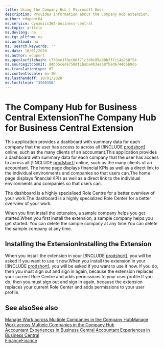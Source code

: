 ```yaml
---
title: Using the Company Hub | Microsoft Docs
description: Provides information about the Company Hub extension.
author: edupont04
ms.service: dynamics365-business-central
ms.topic: article
ms.devlang: na
ms.tgt_pltfrm: na
ms.workload: na
ms. search.keywords: ''
ms.date: 10/01/2020
ms.author: edupont
ms.openlocfilehash: c7304e170ecb6f71c3d0c85a80bff7c14a268f54
ms.sourcegitcommit: ddbb5cede750df1baba4b3eab8fbed6744b5b9d6
ms.translationtype: HT
ms.contentlocale: en-IN
ms.lasthandoff: 10/01/2020
ms.locfileid: "3960356"
---
```

# <a name="the-company-hub-for-business-central-extension"></a><span data-ttu-id="35015-103">The Company Hub for Business Central Extension</span><span class="sxs-lookup"><span data-stu-id="35015-103">The Company Hub for Business Central Extension</span></span>

<span data-ttu-id="35015-104">This application provides a dashboard with summary data for each company that the user has access to across all [!INCLUDE [prodshort](includes/prodshort.md)] online, such as the many clients of an accountant.</span><span class="sxs-lookup"><span data-stu-id="35015-104">This application provides a dashboard with summary data for each company that the user has access to across all [!INCLUDE [prodshort](includes/prodshort.md)] online, such as the many clients of an accountant.</span></span> <span data-ttu-id="35015-105">The home page displays financial KPIs as well as a direct link to the individual environments and companies so that users can.</span><span class="sxs-lookup"><span data-stu-id="35015-105">The home page displays financial KPIs as well as a direct link to the individual environments and companies so that users can.</span></span>

<span data-ttu-id="35015-106">The dashboard is a highly specialised Role Centre for a better overview of your work.</span><span class="sxs-lookup"><span data-stu-id="35015-106">The dashboard is a highly specialized Role Center for a better overview of your work.</span></span>

<span data-ttu-id="35015-107">When you first install the extension, a sample company helps you get started.</span><span class="sxs-lookup"><span data-stu-id="35015-107">When you first install the extension, a sample company helps you get started.</span></span> <span data-ttu-id="35015-108">You can delete the sample company at any time.</span><span class="sxs-lookup"><span data-stu-id="35015-108">You can delete the sample company at any time.</span></span>

## <a name="installing-the-extension"></a><span data-ttu-id="35015-109">Installing the Extension</span><span class="sxs-lookup"><span data-stu-id="35015-109">Installing the Extension</span></span>

<span data-ttu-id="35015-110">When you install the extension in your [!INCLUDE [prodshort](includes/prodshort.md)], you will be asked if you want to use it now.</span><span class="sxs-lookup"><span data-stu-id="35015-110">When you install the extension in your [!INCLUDE [prodshort](includes/prodshort.md)], you will be asked if you want to use it now.</span></span> <span data-ttu-id="35015-111">If you do, then you must sign out and sign in again, because the extension replaces your current Role Centre and adds permissions to your user profile.</span><span class="sxs-lookup"><span data-stu-id="35015-111">If you do, then you must sign out and sign in again, because the extension replaces your current Role Center and adds permissions to your user profile.</span></span>

## <a name="see-also"></a><span data-ttu-id="35015-112">See also</span><span class="sxs-lookup"><span data-stu-id="35015-112">See also</span></span>

[<span data-ttu-id="35015-113">Manage Work across Multiple Companies in the Company Hub</span><span class="sxs-lookup"><span data-stu-id="35015-113">Manage Work across Multiple Companies in the Company Hub</span></span>](company-hub.md)  
[<span data-ttu-id="35015-114">Accountant Experiences in Business Central </span><span class="sxs-lookup"><span data-stu-id="35015-114">Accountant Experiences in Business Central </span></span>](finance-accounting.md)  
[<span data-ttu-id="35015-115">Finance</span><span class="sxs-lookup"><span data-stu-id="35015-115">Finance</span></span>](finance.md)  
